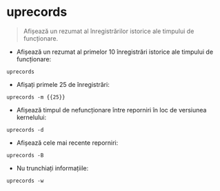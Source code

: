 # uprecords

> Afișează un rezumat al înregistrărilor istorice ale timpului de funcționare.

- Afișează un rezumat al primelor 10 înregistrări istorice ale timpului de funcționare:

`uprecords`

- Afișați primele 25 de înregistrări:

`uprecords -m {{25}}`

- Afișează timpul de nefuncționare între reporniri în loc de versiunea kernelului:

`uprecords -d`

- Afișează cele mai recente reporniri:

`uprecords -B`

- Nu trunchiați informațiile:

`uprecords -w`
